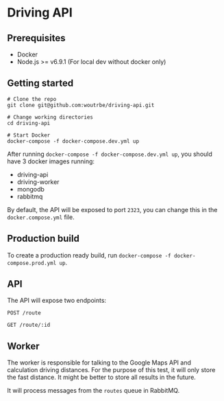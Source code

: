 # Driving API

## Prerequisites
* Docker
* Node.js >= v6.9.1 (For local dev without docker only)

## Getting started
```
# Clone the repo
git clone git@github.com:woutrbe/driving-api.git

# Change working directories
cd driving-api

# Start Docker
docker-compose -f docker-compose.dev.yml up
```

After running `docker-compose -f docker-compose.dev.yml up`, you should have 3 docker images running:
* driving-api
* driving-worker
* mongodb
* rabbitmq

By default, the API will be exposed to port `2323`, you can change this in the `docker.compose.yml` file.

## Production build
To create a production ready build, run `docker-compose -f docker-compose.prod.yml up`.

## API
The API will expose two endpoints:

`POST /route`

`GET /route/:id`

## Worker
The worker is responsible for talking to the Google Maps API and calculation driving distances. For the purpose of this test, it will only store the fast distance.
It might be better to store all results in the future.

It will process messages from the `routes` queue in RabbitMQ.